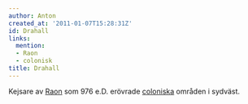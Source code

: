 ```yaml
---
author: Anton
created_at: '2011-01-07T15:28:31Z'
id: Drahall
links:
  mention:
  - Raon
  - colonisk
title: Drahall
---
```


Kejsare av [Raon] som 976 e.D. erövrade [coloniska] områden i sydväst.

  [Raon]: Raon
  [coloniska]: colonisk
